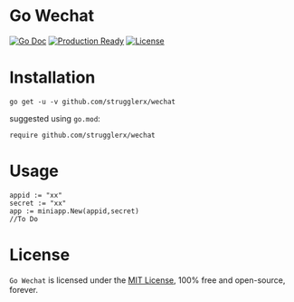 # Go Wechat

[![Go Doc](https://godoc.org/github.com/strugglerx/wechat?status.svg)](https://godoc.org/github.com/strugglerx/wechat)
[![Production Ready](https://img.shields.io/badge/production-ready-blue.svg)](https://github.com/strugglerx/wechat)
[![License](https://img.shields.io/github/license/strugglerx/wechat.svg?style=flat)](https://github.com/strugglerx/wechat)

# Installation
```
go get -u -v github.com/strugglerx/wechat
```
suggested using `go.mod`:
```
require github.com/strugglerx/wechat
```

# Usage
```golang
appid := "xx"
secret := "xx"
app := miniapp.New(appid,secret)
//To Do
```

# License

`Go Wechat` is licensed under the [MIT License](LICENSE), 100% free and open-source, forever.